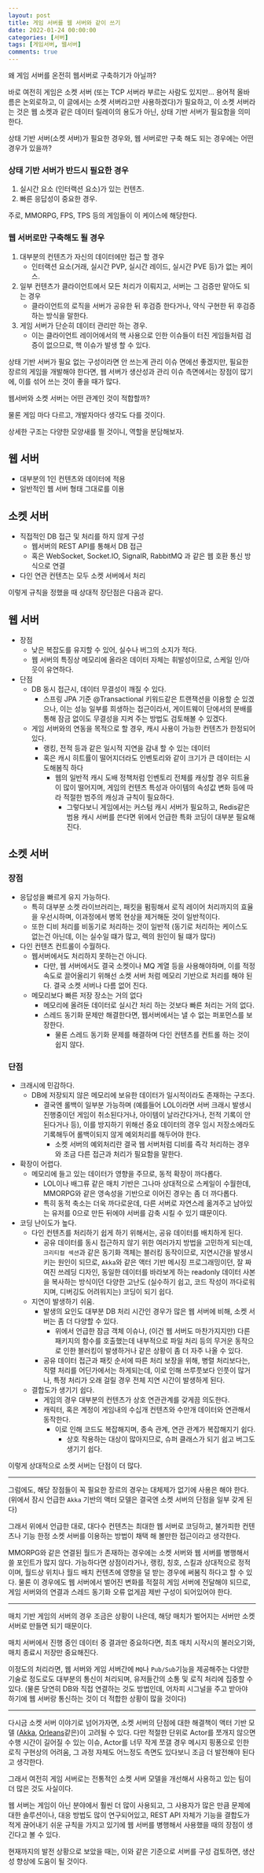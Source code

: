 ```yaml
---
layout: post
title: 게임 서버를 웹 서버와 같이 쓰기
date: 2022-01-24 00:00:00
categories: [서버]
tags: [게임서버, 웹서버]
comments: true
---
```


왜 게임 서버를 온전히 웹서버로 구축하기가 아닐까?

바로 여전히 게임은 소켓 서버 (또는 TCP 서버라 부르는 사람도 있지만... 용어적 올바름은 논외로하고, 이 글에서는 소켓 서버라고만 사용하겠다)가 필요하고, 이 소켓 서버라는 것은 웹 소켓과 같은 데이터 릴레이의 용도가 아닌, 상태 기반 서버가 필요함을 의미한다.

상태 기반 서버(소켓 서버)가 필요한 경우와, 웹 서버로만 구축 해도 되는 경우에는 어떤 경우가 있을까?

### 상태 기반 서버가 반드시 필요한 경우
1. 실시간 요소 (인터랙션 요소)가 있는 컨텐츠.
2. 빠른 응답성이 중요한 경우.

주로, MMORPG, FPS, TPS 등의 게임들이 이 케이스에 해당한다.

### 웹 서버로만 구축해도 될 경우

1. 대부분의 컨텐츠가 자신의 데이터에만 접근 할 경우
    - 인터랙션 요소(거래, 실시간 PVP, 실시간 레이드, 실시간 PVE 등)가 없는 케이스.
2. 일부 컨텐츠가 클라이언트에서 모든 처리가 이뤄지고, 서버는 그 검증만 맡아도 되는 경우
    - 클라이언트의 로직을 서버가 공유한 뒤 후검증 한다거나, 약식 구현한 뒤 후검증 하는 방식을 말한다.
3. 게임 서버가 단순히 데이터 관리만 하는 경우.
    - 이는 클라이언트 레이어에서의 핵 사용으로 인한 이슈들이 터진 게임들처럼 검증이 없으므로, 핵 이슈가 발생 할 수 있다.
    

상태 기반 서버가 필요 없는 구성이라면 안 쓰는게 관리 이슈 면에선 좋겠지만, 필요한 장르의 게임을 개발해야 한다면, 웹 서버가 생산성과 관리 이슈 측면에서는 장점이 많기에, 이를 섞어 쓰는 것이 좋을 때가 많다.

웹서버와 소켓 서버는 어떤 관계인 것이 적합할까?

물론 게임 마다 다르고, 개발자마다 생각도 다를 것이다.

상세한 구조는 다양한 모양새를 띌 것이니, 역할을 분담해보자.

## 웹 서버

- 대부분의 1인 컨텐츠와 데이터에 적용
- 일반적인 웹 서버 형태 그대로를 이용

## 소켓 서버

- 직접적인 DB 접근 및 처리를 하지 않게 구성
    - 웹서버의 REST API를 통해서 DB 접근
    - 혹은 WebSocket, Socket.IO, SignalR, RabbitMQ 과 같은 웹 호환 통신 방식으로 연결
- 다인 연관 컨텐츠는 모두 소켓 서버에서 처리

이렇게 규칙을 정했을 때 상대적 장단점은 다음과 같다.

## 웹 서버

- 장점
    - 낮은 복잡도를 유지할 수 있어, 실수나 버그의 소지가 적다.
    - 웹 서버의 특징상 메모리에 올라온 데이터 자체는 휘발성이므로, 스케일 인/아웃이 유연하다.
- 단점
    - DB 동시 접근시, 데이터 무결성이 깨질 수 있다.
        - 스프링 JPA 기준 @Transactional 키워드같은 트랜잭션을 이용할 순 있겠으나, 이는 성능 일부를 희생하는 접근이라서, 게이트웨이 단에서의 분배를 통해 잠금 없이도 무결성을 지켜 주는 방법도 검토해볼 수 있겠다.
    - 게임 서버와의 연동을 목적으로 할 경우, 캐시 사용이 가능한 컨텐츠가 한정되어 있다.
        - 랭킹, 전적 등과 같은 일시적 지연을 감내 할 수 있는 데이터
        - 혹은 캐시 히트률이 떨어지더라도 인벤토리와 같이 크기가 큰 데이터는 시도해봄직 하다
            - 웹의 일반적 캐시 도배 정책처럼 인벤토리 전체를 캐싱할 경우 히트율이 많이 떨어지며, 게임의 컨텐츠 특성과 아이템의 속성값 변화 등에 따라 적절한 범주의 캐싱과 규칙이 필요하다.
                - 그렇다보니 게임에서는 커스텀 캐시 서버가 필요하고, Redis같은 범용 캐시 서버를 쓴다면 위에서 언급한 특화 코딩이 대부분 필요해진다.

## 소켓 서버

### 장점
  - 응답성을 빠르게 유지 가능하다.
      - 특히 대부분 소켓 라이브러리는, 패킷을 펌핑해서 로직 레이어 처리까지의 효율을 우선시하며, 이과정에서 병목 현상을 제거해둔 것이 일반적이다.
      - 또한 디비 처리를 비동기로 처리하는 것이 일반적 (동기로 처리하는 케이스도 없는건 아닌데, 이는 실수일 떄가 많고, 렉의 원인이 될 떄가 많다)
  - 다인 컨텐츠 컨트롤이 수월하다.
      - 웹서버에서도 처리하지 못하는건 아니다.
          - 다만, 웹 서버에서도 결국 소켓이나 MQ 계열 등을 사용해야하며, 이를 적정 속도로 끌어올리기 위해선 소켓 서버 처럼 메모리 기반으로 처리를 해야 된다. 결국 소켓 서버나 다름 없어 진다.
      - 메모리보다 빠른 저장 장소는 거의 없다
          - 메모리에 올려둔 데이터로 실시간 처리 하는 것보다 빠른 처리는 거의 없다.
          - 스레드 동기화 문제만 해결한다면, 웹서버에서는 낼 수 없는 퍼포먼스를 보장한다.
              - 물론 스레드 동기화 문제를 해결하며 다인 컨텐츠를 컨트롤 하는 것이 쉽지 않다.
### 단점
  - 크래시에 민감하다.
      - DB에 저장되지 않은 메모리에 보유한 데이터가 일시적이라도 존재하는 구조다.
          - 결국엔 롤백이 일부분 가능하며 (예를들어 LOL이라면 서버 크래시 발생시 진행중이던 게임이 취소된다거나, 아이템이 날라간다거나, 전적 기록이 안된다거나 등), 이를 방지하기 위해선 중요 데이터의 경우 임시 저장소에라도 기록해두어 롤백이되지 않게 예외처리를 해두어야 한다.
              - 소켓 서버의 예외처리란 결국 웹 서버처럼 디비를 즉각 처리하는 경우와 조금 다른 접근과 처리가 필요함을 말한다.
  - 확장이 어렵다.
      - 메모리에 들고 있는 데이터가 영향을 주므로, 동적 확장이 까다롭다.
          - LOL이나 배그류 같은 매치 기반은 그나마 상대적으로 스케일이 수월한데, MMORPG와 같은 영속성을 기반으로 이어진 경우는 좀 더 까다롭다.
          - 특히 동적 축소는 더욱 까다로운데, 다른 서버로 자연스레 옮겨주고 남아있는 유저를 0으로 만든 뒤에야 서버를 감축 시킬 수 있기 떄문이다.
  - 코딩 난이도가 높다.
      - 다인 컨텐츠를 처리하기 쉽게 하기 위해서는, 공유 데이터를 배치하게 된다.
          - 공유 데이터를 동시 접근하지 않기 위한 여러가지 방법을 고민하게 되는데, `크리티컬 섹션`과 같은 동기화 객체는 블러킹 동작이므로, 지연시간을 발생시키는 원인이 되므로, `Akka`와 같은 액터 기반 메시징 프로그래밍이던, 잘 짜여진 쓰레딩 디자인, 동일한 데이터를 바라보게 하는 readonly 데이터 사본을 복사하는 방식이던 다양한 고난도 (실수하기 쉽고, 코드 작성이 까다로워지며, 디버깅도 어려워지는) 코딩이 되기 쉽다.
      - 지연이 발생하기 쉬움.
          - 발생의 요인도 대부분 DB 처리 시간인 경우가 많은 웹 서버에 비해, 소켓 서버는 좀 더 다양할 수 있다.
              - 위에서 언급한 잠금 객체 이슈나, (이건 웹 서버도 마찬가지지만) 다른 패키지의 함수를 호출했는데 내부적으로 파일 처리 등의 무거운 동작으로 인한 블러킹이 발생하거나 같은 상황이 좀 더 자주 나올 수 있다.
          - 공유 데이터 접근과 패킷 순서에 따른 처리 보장을 위해, 병렬 처리보다는, 직렬 처리를 어딘가에서는 하게되는데, 이로 인해 쓰루풋보다 인풋이 많거나, 특정 처리가 오래 걸릴 경우 전체 지연 시간이 발생하게 된다.
      - 결합도가 생기기 쉽다.
          - 게임의 경우 대부분의 컨텐츠가 상호 연관관계를 갖게끔 의도한다.
          - 캐릭터, 혹은 계정이 게임내의 수십개 컨텐츠와 수만개 데이터와 연관해서 동작한다.
              - 이로 인해 코드도 복잡해지며, 종속 관계, 연관 관계가 복잡해지기 쉽다.
                  - 상호 작용하는 대상이 많아지므로, 슈퍼 클래스가 되기 쉽고 버그도 생기기 쉽다.
                    

이렇게 상대적으로 소켓 서버는 단점이 더 많다.

---

그럼에도, 해당 장점들이 꼭 필요한 장르의 경우는 대체제가 없기에 사용은 해야 한다. (위에서 잠시 언급한 `Akka` 기반의 액터 모델은 결국엔 소켓 서버의 단점을 일부 갖게 된다)

그래서 위에서 언급한 대로, 대다수 컨텐츠는 최대한 웹 서버로 코딩하고, 불가피한 컨텐츠나 기능 한정 소켓 서버를 이용하는 방법이 채택 해 볼만한 접근이라고 생각한다.

MMORPG와 같은 연결된 월드가 존재하는 경우에는 소켓 서버와 웹 서버를 병행해서 쓸 포인트가 많지 않다. 가능하다면 상점이라거나, 랭킹, 칭호, 스킬과 상대적으로 정적이며, 월드상 위치나 월드 배치 컨텐츠에 영향을 덜 받는 경우에 써봄직 하다고 할 수 있다. 물론 이 경우에도 웹 서버에서 벌어진 변화를 적절히 게임 서버에 전달해야 되므로, 게임 서버와의 연결과 스레드 동기화 오류 없게끔 제반 구성이 되어있어야 한다.

---

매치 기반 게임의 서버의 경우 조금은 상황이 나은데, 해당 매치가 벌어지는 서버만 소켓 서버로 만들면 되기 때문이다.

매치 서버에서 진행 중인 데이터 중 결과만 중요하다면, 최초 매치 시작시의 불러오기와, 매치 종료시 저장만 중요해진다.

이정도의 처리라면, 웹 서버와 게임 서버간에 `MQ`나 `Pub/Sub`기능을 제공해주는 다양한 기술로 정도로도  대부분의 통신이 처리되며, 유저들간의 소통 및 로직 처리에 집중할 수 있다. (물론 당연히 DB와 직접 연결하는 것도 방법인데, 어차피 시그널을 주고 받아야 하기에 웹 서버랑 통신하는 것이 더 적합한 상황이 많을 것이다)

---

다시금 소켓 서버 이야기로 넘어가자면, 소켓 서버의 단점에 대한 해결책이 액터 기반 모델 ([Akka](https://akka.io/), [Orleans](https://github.com/dotnet/orleans)같은)이 고려될 수 있다. 다만 적절한 단위로 Actor를 쪼개지 않으면 수행 시간이 길어질 수 있는 이슈, Actor를 너무 작게 쪼갤 경우 메시지 핑퐁으로 인한 로직 구현상의 어려움, 그 과정 자체도 어느정도  측면도 있다보니 조금 더 발전해야 된다고 생각한다.

그래서 여전히 게임 서버로는 전통적인 소켓 서버 모델을 개선해서 사용하고 있는 팀이 더 많은 것도 사실이다.

웹 서버는 게임이 아닌 분야에서 훨씬 더 많이 사용되고, 그 사용자가 많은 만큼 문제에 대한 솔루션이나, 대응 방법도 많이 연구되어있고, REST API 자체가 기능을 결합도가 적게 끊어내기 쉬운 규칙을 가지고 있기에 웹 서버를 병행해서 사용했을 때의 장점이 생긴다고 볼 수 있다.

현재까지의 발전 상황으로 보았을 때는, 이와 같은 기준으로 서버를 구성 검토하면, 생산성 향상에 도움이 될 것이다.